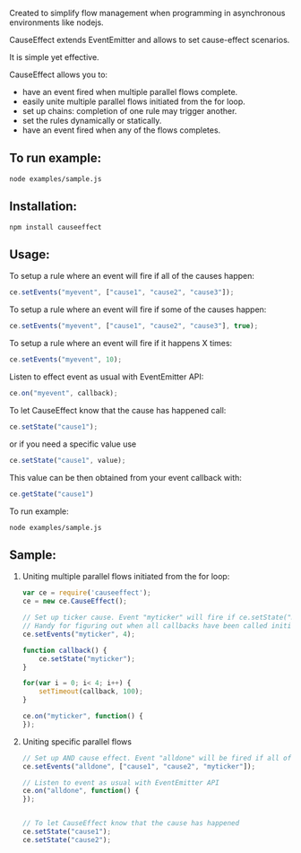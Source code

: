 Created to simplify flow management when programming in asynchronous
environments like nodejs.

CauseEffect extends EventEmitter and allows to set cause-effect scenarios.

It is simple yet effective.

CauseEffect allows you to:
* have an event fired when multiple parallel flows complete.
* easily unite multiple parallel flows initiated from the for loop.
* set up chains: completion of one rule may trigger another.
* set the rules dynamically or statically.
* have an event fired when any of the flows completes.

## To run example:
```
node examples/sample.js
```

## Installation:
```
npm install causeeffect
```

## Usage:
To setup a rule where an event will fire if all of the causes happen:
``` javascript
ce.setEvents("myevent", ["cause1", "cause2", "cause3"]);
```

To setup a rule where an event will fire if some of the causes happen:
``` javascript
ce.setEvents("myevent", ["cause1", "cause2", "cause3"], true);
```

To setup a rule where an event will fire if it happens X times:
``` javascript
ce.setEvents("myevent", 10);
```

Listen to effect event as usual with EventEmitter API:
``` javascript
ce.on("myevent", callback);
```

To let CauseEffect know that the cause has happened call:
``` javascript
ce.setState("cause1");
```
or if you need a specific value use
``` javascript
ce.setState("cause1", value);
```
This value can be then obtained from your event callback with:
``` javascript
ce.getState("cause1")
```

To run example:
```
node examples/sample.js
```

## Sample:

1.	Uniting multiple parallel flows initiated from the for loop:
	
	``` javascript
	var ce = require('causeeffect');
	ce = new ce.CauseEffect();

	// Set up ticker cause. Event "myticker" will fire if ce.setState("myticker") was invoked 4 times.
	// Handy for figuring out when all callbacks have been called initiated from the for loop.
	ce.setEvents("myticker", 4);

	function callback() {
		ce.setState("myticker");
	}

	for(var i = 0; i< 4; i++) {
		setTimeout(callback, 100);
	}

	ce.on("myticker", function() {
	});
	```

2.	Uniting specific parallel flows

	``` javascript
	// Set up AND cause effect. Event "alldone" will be fired if all of causes happen
	ce.setEvents("alldone", ["cause1", "cause2", "myticker"]);

	// Listen to event as usual with EventEmitter API
	ce.on("alldone", function() {
	});


	// To let CauseEffect know that the cause has happened 
	ce.setState("cause1");
	ce.setState("cause2");
	```


